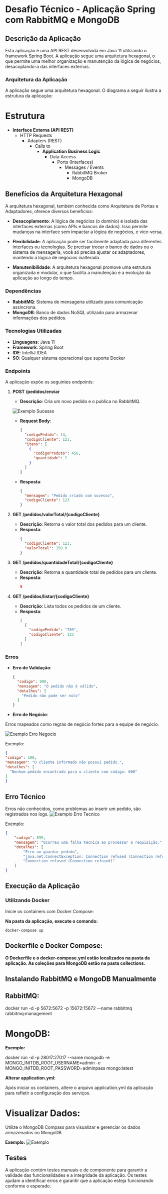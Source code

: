 # Desafio Técnico - Aplicação Spring com RabbitMQ e MongoDB

## Descrição da Aplicação

Esta aplicação é uma API REST desenvolvida em Java 11 utilizando o framework Spring Boot. A aplicação segue uma arquitetura hexagonal, o que permite uma melhor organização e manutenção da lógica de negócios, desacoplando-a das interfaces externas.

### Arquitetura da Aplicação

A aplicação segue uma arquitetura hexagonal. O diagrama a seguir ilustra a estrutura da aplicação:

# Estrutura

- **Interface Externa (API REST)**
  - HTTP Requests
    - Adapters (REST)
      - Calls to
        - **Application Business Logic**
          - Data Access
            - Ports (Interfaces)
              - Messages / Events
                - RabbitMQ Broker
                - MongoDB
## Benefícios da Arquitetura Hexagonal

A arquitetura hexagonal, também conhecida como Arquitetura de Portas e Adaptadores, oferece diversos benefícios:

- **Desacoplamento**: A lógica de negócios (o domínio) é isolada das interfaces externas (como APIs e bancos de dados). Isso permite mudanças na interface sem impactar a lógica de negócios, e vice-versa.

- **Flexibilidade**: A aplicação pode ser facilmente adaptada para diferentes interfaces ou tecnologias. Se precisar trocar o banco de dados ou o sistema de mensageria, você só precisa ajustar os adaptadores, mantendo a lógica de negócios inalterada.

- **Manutenibilidade**: A arquitetura hexagonal promove uma estrutura organizada e modular, o que facilita a manutenção e a evolução da aplicação ao longo do tempo.

### Dependências

- **RabbitMQ**: Sistema de mensageria utilizado para comunicação assíncrona.
- **MongoDB**: Banco de dados NoSQL utilizado para armazenar informações dos pedidos.

### Tecnologias Utilizadas

- **Linguagens**: Java 11
- **Framework**: Spring Boot
- **IDE**: IntelliJ IDEA
- **SO**: Qualquer sistema operacional que suporte Docker

### Endpoints

A aplicação expõe os seguintes endpoints:

1. **POST /pedidos/enviar**

   - **Descrição**: Cria um novo pedido e o publica no RabbitMQ.

   ![Exemplo Sucesso](images/sucesso.png)

   - **Request Body**:
     ```json
     { 
       "codigoPedido": 14,
       "codigoCliente": 123,
       "itens": [
         {
           "codigoProduto": 456,
           "quantidade": 2
         }
       ]
     }
     ```
   - **Resposta**:
     ```json
     {
       "mensagem": "Pedido criado com sucesso",
       "codigoCliente": 123
     }
     ```

2. **GET /pedidos/valorTotal/{codigoCliente}**

   - **Descrição**: Retorna o valor total dos pedidos para um cliente.
   - **Resposta**:
     ```json
     {
       "codigoCliente": 123,
       "valorTotal": 150.0
     }
     ```

3. **GET /pedidos/quantidadeTotal/{codigoCliente}**

   - **Descrição**: Retorna a quantidade total de pedidos para um cliente.
   - **Resposta**:
     ```json
     5
     ```

4. **GET /pedidos/listar/{codigoCliente}**
   - **Descrição**: Lista todos os pedidos de um cliente.
   - **Resposta**:
     ```json
     [
       {
         "codigoPedido": "789",
         "codigoCliente": 123
       }
     ]
     ```

### Erros

- **Erro de Validação**:
  ```json
  {
    "codigo": 900,
    "mensagem": "O pedido não é válido",
    "detalhes": [
      "Pedido não pode ser nulo"
    ]
  }
  ```

- **Erro de Negócio**:

Erros mapeados como regras de negócio fortes para a equipe de negócio.

![Exemplo Erro Negocio](images/erronegocio.png)

Exemplo:

```json
{
"codigo": 100,
"mensagem": "O cliente informado não possui pedido.",
"detalhes": [
  "Nenhum pedido encontrado para o cliente com código: 600"
]
}
```

## Erro Técnico

Erros não conhecidos, como problemas ao inserir um pedido, são registrados nos logs.
![Exemplo Erro Tecnico](images/errotecnico.png)

Exemplo:

```json
{
	"codigo": 899,
	"mensagem": "Ocorreu uma falha técnica ao processar a requisição.",
	"detalhes": [
		"Erro ao guardar pedido",
		"java.net.ConnectException: Connection refused (Connection refused)",
		"Connection refused (Connection refused)"
	]
}
```

## Execução da Aplicação

### Utilizando Docker

Inicie os containers com Docker Compose:

**Na pasta da aplicação, execute o comando:**
```
docker-compose up
```

## Dockerfile e Docker Compose:

**O Dockerfile e o docker-compose.yml estão localizados na pasta da aplicação.
As coleções para MongoDB estão na pasta collections.**

## Instalando RabbitMQ e MongoDB Manualmente
## RabbitMQ:

docker run -d -p 5672:5672 -p 15672:15672 --name rabbitmq rabbitmq:management

# MongoDB:

**Exemplo:**

docker run -d -p 28017:27017 --name mongodb -e MONGO_INITDB_ROOT_USERNAME=admin -e MONGO_INITDB_ROOT_PASSWORD=adminpass mongo:latest

**Alterar application.yml:**

Após iniciar os containers, altere o arquivo application.yml da aplicação para refletir a configuração dos serviços.

# Visualizar Dados:

Utilize o MongoDB Compass para visualizar e gerenciar os dados armazenados no MongoDB.

**Exemplo:**
![Exemplo](images/mongocompass.png)


## Testes
A aplicação contém testes manuais e de componente para garantir a validade das funcionalidades e a integridade da aplicação. Os testes ajudam a identificar erros e garantir que a aplicação esteja funcionando conforme o esperado.


